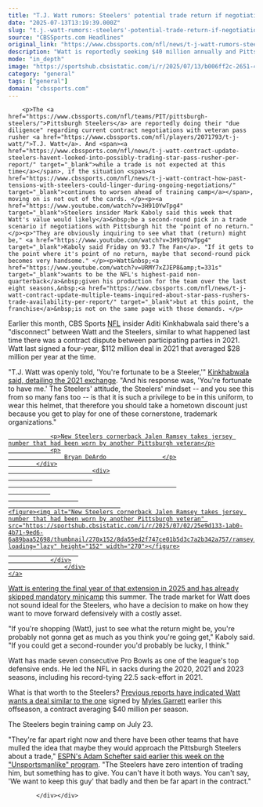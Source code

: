 ```yaml
---
title: "T.J. Watt rumors: Steelers' potential trade return if negotiations with pass rusher hit 'point of no return'"
date: "2025-07-13T13:19:39.000Z"
slug: "t.j.-watt-rumors:-steelers'-potential-trade-return-if-negotiations-with-pass-rusher-hit-'point-of-no-return'"
source: "CBSSports.com Headlines"
original_link: "https://www.cbssports.com/nfl/news/t-j-watt-rumors-steelers-potential-trade-return-if-negotiations-with-pass-rusher-hit-point-of-no-return/"
description: "Watt is reportedly seeking $40 million annually and Pittsburgh hasn't budged"
mode: "in_depth"
image: "https://sportshub.cbsistatic.com/i/r/2025/07/13/b006ff2c-2651-4981-a119-ddfa1a4a9db7/thumbnail/1200x675/3e1711a0ba1f811de72c58a5d9b15854/tjwatt.png"
category: "general"
tags: ["general"]
domain: "cbssports.com"
---
```

<div id="readability-page-1" class="page"><div>
        
        
                            
                
        <p>The <a href="https://www.cbssports.com/nfl/teams/PIT/pittsburgh-steelers/">Pittsburgh Steelers</a> are reportedly doing their "due diligence" regarding current contract negotiations with veteran pass rusher <a href="https://www.cbssports.com/nfl/players/2071793/t-j-watt/">T.J. Watt</a>. And <span><a href="https://www.cbssports.com/nfl/news/t-j-watt-contract-update-steelers-havent-looked-into-possibly-trading-star-pass-rusher-per-report/" target="_blank">while a trade is not expected at this time</a></span>, if the situation <span><a href="https://www.cbssports.com/nfl/news/t-j-watt-contract-how-past-tensions-with-steelers-could-linger-during-ongoing-negotiations/" target="_blank">continues to worsen ahead of training camp</a></span>, moving on is not out of the cards. </p><p><a href="https://www.youtube.com/watch?v=3H91OYwTpg4" target="_blank">Steelers insider Mark Kaboly said this week that Watt's value would likely</a>&nbsp;be a second-round pick in a trade scenario if negotiations with Pittsburgh hit the "point of no return." </p><p>"They are obviously inquiring to see what that (return) might be," <a href="https://www.youtube.com/watch?v=3H91OYwTpg4" target="_blank">Kaboly said Friday on 93.7 The Fan</a>. "If it gets to the point where it's point of no return, maybe that second-round pick becomes very handsome." </p><p>Watt&nbsp;<a href="https://www.youtube.com/watch?v=URMY7xZJEP8&amp;t=331s" target="_blank">wants to be the NFL's highest-paid non-quarterback</a>&nbsp;given his production for the team over the last eight seasons,&nbsp;<a href="https://www.cbssports.com/nfl/news/t-j-watt-contract-update-multiple-teams-inquired-about-star-pass-rushers-trade-availability-per-report/" target="_blank">but at this point, the franchise</a>&nbsp;is not on the same page with those demands. </p>
        

<p>Earlier this month, CBS Sports <a href="https://cbssports.com/nfl/">NFL</a> insider Aditi Kinkhabwala said there's a "disconnect" between Watt and the Steelers, similar to what happened last time there was a contract dispute between participating parties in 2021. Watt last signed a four-year, $112 million deal in 2021 that averaged $28 million per year at the time. </p><p>"T.J. Watt was openly told, 'You're fortunate to be a Steeler,'" <a href="https://www.youtube.com/watch?v=NUQi8K_pMt8" target="_blank">Kinkhabwala said, detailing the 2021 exchange</a>. "And his response was, 'You're fortunate to have me.' The Steelers' attitude, the Steelers' mindset -- and you see this from so many fans too -- is that it is such a privilege to be in this uniform, to wear this helmet, that therefore you should take a hometown discount just because you get to play for one of these cornerstone, trademark organizations." </p><a href="https://www.cbssports.com/nfl/news/new-steelers-cornerback-jalen-ramsey-takes-jersey-number-that-had-been-worn-by-another-pittsburgh-veteran/" target="_blank">
        <div>
            <div>
                
                <p>New Steelers cornerback Jalen Ramsey takes jersey number that had been worn by another Pittsburgh veteran</p>
                <p>
                    Bryan DeArdo                </p>
            </div>
                            <div>
                            
                                                    
                
                        
                                    
    <figure><img alt="New Steelers cornerback Jalen Ramsey takes jersey number that had been worn by another Pittsburgh veteran" src="https://sportshub.cbsistatic.com/i/r/2025/07/02/25e9d133-1ab0-4b71-9ed6-6a89baa52698/thumbnail/270x152/8da55ed2f747ce01b5d3c7a2b342a757/ramsey.jpg" loading="lazy" height="152" width="270"></figure>
                        
                </div>
                    </div>
    </a>
<p>Watt is entering the final year of that extension in 2025 and has already skipped&nbsp;<a href="https://www.cbssports.com/nfl/news/t-j-watt-not-attending-steelers-mandatory-minicamp-in-pursuit-of-new-contract/" target="_blank">mandatory minicamp</a>&nbsp;this summer. The trade market for Watt does not sound ideal for the Steelers, who have a decision to make on how they want to move forward defensively with a costly asset.</p>
        

<p>"If you're shopping (Watt), just to see what the return might be, you're probably not gonna get as much as you think you're going get," Kaboly said. "If you could get a second-rounder you'd probably be lucky, I think." </p><p>Watt has made seven consecutive Pro Bowls as one of the league's top defensive ends. He led the NFL in sacks during the 2020, 2021 and 2023 seasons, including his record-tying 22.5 sack-effort in 2021. </p><p>What is that worth to the Steelers? <span><a href="https://www.cbssports.com/nfl/news/browns-myles-garrett-agree-to-record-four-year-contract-extension-deal-averages-40-million-per-year/" target="_blank">Previous reports have indicated Watt wants a deal similar to the one</a></span> signed by <a href="https://www.cbssports.com/nfl/players/2139869/myles-garrett/">Myles Garrett</a> earlier this offseason, a contract averaging $40 million per season. </p>
        

<p>The Steelers begin training camp on July 23. </p><p>"They're far apart right now and there have been other teams that have mulled the idea that maybe they would approach the Pittsburgh Steelers about a trade," <a href="https://www.espn.com/radio/play/_/id/45693627" target="_blank" rel="nofollow">ESPN's Adam Schefter said earlier this week on the "Unsportsmanlike" program</a>. "The Steelers have zero intention of trading him, but something has to give. You can't have it both ways. You can't say, 'We want to keep this guy' that badly and then be far apart in the contract." </p>


        
            </div></div>